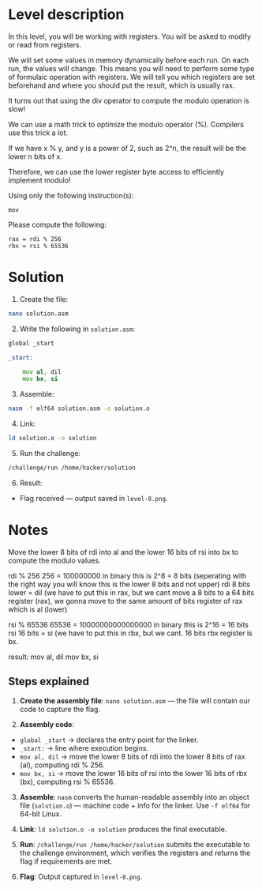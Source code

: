# Level description

In this level, you will be working with registers. You will be asked to modify or read from registers.

We will set some values in memory dynamically before each run. On each run, the values will change. This means you will need to perform some type of formulaic operation with registers. We will tell you which registers are set beforehand and where you should put the result, which is usually rax.

It turns out that using the div operator to compute the modulo operation is slow!

We can use a math trick to optimize the modulo operator (%). Compilers use this trick a lot.

If we have x % y, and y is a power of 2, such as 2^n, the result will be the lower n bits of x.

Therefore, we can use the lower register byte access to efficiently implement modulo!

Using only the following instruction(s):

    mov

Please compute the following:

    rax = rdi % 256
    rbx = rsi % 65536

# Solution

1. Create the file:
```bash
nano solution.asm
```

2. Write the following in `solution.asm`:
```asm
global _start

_start:

	mov al, dil
	mov bx, si
```

3. Assemble:
```bash
nasm -f elf64 solution.asm -o solution.o
```

4. Link:
```bash
ld solution.o -o solution
```

5. Run the challenge:
```bash
/challenge/run /home/hacker/solution
```

6. Result:
- Flag received — output saved in `level-8.png`.

# Notes

Move the lower 8 bits of rdi into al and the lower 16 bits of rsi into bx to compute the modulo values.

rdi % 256
256 = 100000000 in binary
this is 2^8 = 8 bits (seperating with the right way you will know this is the lower 8 bits and not upper)
rdi 8 bits lower = dil (we have to put this in rax, but we cant move a 8 bits to a 64 bits register (rax), we gonna move to the same amount of bits register of rax which is al (lower)

rsi % 65536
65536 = 10000000000000000 in binary
this is 2^16 = 16 bits 
rsi 16 bits = si (we have to put this in rbx, but we cant. 16 bits rbx register is bx.

result: 
mov al, dil
mov bx, si

## Steps explained

1. **Create the assembly file**: `nano solution.asm` — the file will contain our code to capture the flag.

2. **Assembly code**:
- `global _start` → declares the entry point for the linker.
- `_start:` → line where execution begins.
- `mov al, dil` → move the lower 8 bits of rdi into the lower 8 bits of rax (al), computing rdi % 256.
- `mov bx, si` → move the lower 16 bits of rsi into the lower 16 bits of rbx (bx), computing rsi % 65536.

3. **Assemble**: `nasm` converts the human-readable assembly into an object file (`solution.o`) — machine code + info for the linker. Use `-f elf64` for 64-bit Linux.

4. **Link**: `ld solution.o -o solution` produces the final executable.

5. **Run**: `/challenge/run /home/hacker/solution` submits the executable to the challenge environment, which verifies the registers and returns the flag if requirements are met.

6. **Flag**: Output captured in `level-8.png`.
